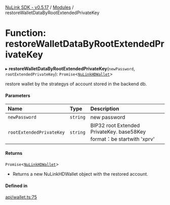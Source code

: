 [NuLink SDK - v0.5.17](../README.md) / [Modules](../modules.md) / restoreWalletDataByRootExtendedPrivateKey

# Function: restoreWalletDataByRootExtendedPrivateKey

▸ **restoreWalletDataByRootExtendedPrivateKey**(`newPassword`, `rootExtendedPrivateKey`): `Promise`<[`NuLinkHDWallet`](../classes/NuLinkHDWallet.md)\>

restore wallet by the strategys of account stored in the backend db.

#### Parameters

| Name | Type | Description |
| :------ | :------ | :------ |
| `newPassword` | `string` | new password |
| `rootExtendedPrivateKey` | `string` | BIP32 root Extended PrivateKey. base58Key format：be startwith 'xprv' |

#### Returns

`Promise`<[`NuLinkHDWallet`](../classes/NuLinkHDWallet.md)\>

- Returns a new NuLinkHDWallet object with the restored account.

#### Defined in

[api/wallet.ts:75](https://github.com/NuLink-network/nulink-sdk/blob/675c732/src/api/wallet.ts#L75)
